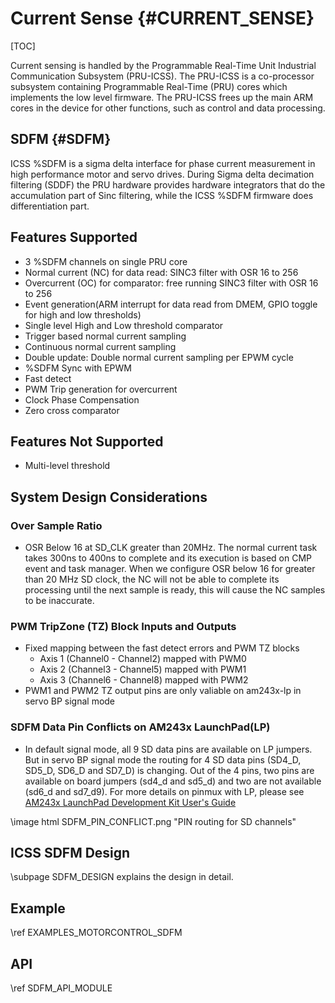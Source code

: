 # Current Sense {#CURRENT_SENSE}

[TOC]

Current sensing is handled by the Programmable Real-Time Unit Industrial Communication Subsystem (PRU-ICSS). The PRU-ICSS is a co-processor subsystem containing Programmable Real-Time (PRU) cores which implements the low level firmware. The PRU-ICSS frees up the main ARM cores in the device for other functions, such as control and data processing.

## SDFM {#SDFM}

ICSS %SDFM is a sigma delta interface for phase current measurement in high performance motor and servo drives. During Sigma delta decimation filtering (SDDF) the PRU hardware provides hardware integrators that do the accumulation part of Sinc filtering, while the ICSS %SDFM firmware does differentiation part.

## Features Supported
 - 3 %SDFM channels on single PRU core
 - Normal current (NC) for data read:  SINC3 filter with OSR 16 to 256
 - Overcurrent (OC) for comparator: free running SINC3 filter with OSR 16 to 256
 - Event generation(ARM interrupt for data read from DMEM, GPIO toggle for high and low thresholds)
 - Single level High and Low threshold comparator
 - Trigger based normal current sampling
 - Continuous normal current sampling
 - Double update: Double normal current sampling per EPWM cycle
 - %SDFM Sync with EPWM
 - Fast detect
 - PWM Trip generation for overcurrent
 - Clock Phase Compensation
 - Zero cross comparator

## Features Not Supported
- Multi-level threshold

## System Design Considerations

### Over Sample Ratio

-  OSR Below 16 at SD_CLK greater than 20MHz. The normal current task takes 300ns to 400ns to complete and its execution is based on CMP event and task manager. When we configure OSR below 16 for greater than 20 MHz SD clock, the NC will not be able to complete its processing until the next sample is ready, this will cause the NC samples to be inaccurate.

### PWM TripZone (TZ) Block Inputs and Outputs
 - Fixed mapping between the fast detect errors and PWM TZ blocks
   - Axis 1 (Channel0 - Channel2) mapped with PWM0
   - Axis 2 (Channel3 - Channel5) mapped with PWM1
   - Axis 3 (Channel6 - Channel8) mapped with PWM2
 - PWM1 and PWM2 TZ output pins are only valiable on am243x-lp in servo BP signal mode

### SDFM Data Pin Conflicts on AM243x LaunchPad(LP)
- In default signal mode, all 9 SD data pins are available on LP jumpers. But in servo BP signal mode the routing for 4 SD data pins (SD4_D, SD5_D, SD6_D and SD7_D) is changing. Out of the 4 pins, two pins are available on board jumpers (sd4_d and sd5_d) and two are not available (sd6_d and sd7_d9). For more details on pinmux with LP, please see <a href="https://www.ti.com/lit/ug/spruj12e/spruj12e.pdf" target="_blank">AM243x LaunchPad Development Kit User's Guide</a>

\image html SDFM_PIN_CONFLICT.png "PIN routing for SD channels"

## ICSS SDFM Design
\subpage SDFM_DESIGN explains the design in detail.

## Example
\ref EXAMPLES_MOTORCONTROL_SDFM

## API
\ref SDFM_API_MODULE